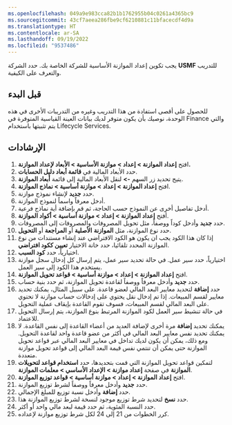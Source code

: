 ```yaml
---
ms.openlocfilehash: 049a9e983cca82b1b1762955b04c0261a4365bc9
ms.sourcegitcommit: 43cf7aeea286fbe9cf6210881c11bfacecdf4d9a
ms.translationtype: HT
ms.contentlocale: ar-SA
ms.lasthandoff: 09/19/2022
ms.locfileid: "9537486"
---
```

يجب تكوين إعداد الموازنة الأساسية للشركة الخاصة بك. حدد الشركة **USMF** للتدريب والتعرف على الكيفية.

## <a name="before-you-begin"></a>قبل البدء

للحصول على أقصى استفادة من هذا التدريب وغيره من التدريبات الأخرى في هذه الوحدة، نوصيك بأن يكون متوفر لديك بيانات العينة القياسية المتوفرة في Finance والتي يتم تثبيتها باستخدام Lifecycle Services.

## <a name="instructions"></a>الإرشادات 

1.  افتح **إعداد الموازنة > إعداد > موازنة الأساسية > الأبعاد لإعداد الموازنة.**
2.  حدد الأبعاد المالية في **قائمة أبعاد دليل الحسابات**.
3.  يتيح تحديد زر السهم **->** لنقل الأبعاد المالية إلى قائمة **أبعاد الموازنة**.
4.  افتح **إعداد الموازنة > إعداد > موازنة أساسية > نماذج الموازنة**.
5.  حدد **جديد** لإنشاء نموذج موازنة.
6.  أدخل معرفاً واسماً لنموذج الموازنة.
7.  أدخل تفاصيل أخرى عن النموذج حسب الحاجة، ثم قم بإضافة أية نماذج فرعية.
8.  أفتح **إعداد الموازنة > إعداد > موازنة أساسية > أكواد الموازنة**.
9.  حدد **جديد** وأدخل كوداً ووصفاً، مثل تحويل المصروفات والمصروفات إلى المصروفات.
10. حدد نوع الموازنة، مثل **الموازنة** **الأصلية** أو **المراجعة** أو **التحويل**.
11. إذا كان هذا الكود يجب ان يكون هو الكود الافتراضي عند إنشاء مستندات من نوع الموازنة المحدد تلقائيا، حدد خانة الاختيار **تعيين ككود افتراضي**.
12. اختيارياً، حدد **كود السبب**.
13. اختيارياً، حدد سير عمل. في حالة تحديد سير عمل، يتم إرسال كل إدخال سجل موازنة يستخدم هذا الكود إلى سير العمل.
14. افتح **إعداد الموازنة > إعداد > موازنة أساسية > قواعد تحويل الموازنة**.
15. حدد **جديد** وأدخل معرفاً ووصفاً لقاعدة تحويل الموازنة، ثم حدد بنية حساب.
16. حدد **إضافة** لتحديد معايير البعد المالي لعضو قاعدة. على سبيل المثال، يمكنك تحديد معايير لقسم المبيعات. إذا تم إدخال نقل يحتوي على إدخالات حساب موازنة لا تحتوي على البعد المالي لقسم المبيعات، فسوف تقوم القاعدة بإيقاف عملية التحويل.
17. في حالة تنشيط سير العمل لكود الموازنة المرتبط بنوع الموازنة، يتم إرسال التحويل للاعتماد.
18. يمكنك تحديد **إضافة** مرة أخرى لإضافة العديد من أعضاء القاعدة إلى نفس القاعدة. لا يمكنك تحديد نفس معايير البعد المالي في أكثر من عضو قاعدة واحد لقاعدة التحويل. ومع ذلك، يمكن أن يكون لديك تداخل في معايير البعد المالي عبر قواعد تحويل الموازنة حتى يمكن أن تنتمي نفس قيمة البعد المالي إلى قواعد تحويل موازنة متعددة.
19. لتمكين قواعد تحويل الموازنة التي قمت بتحديدها، حدد **استخدام قواعد لتحويلات الموازنة** في صفحة **إعداد موازنة > الإعداد الأساسي > معلمات الموازنة**.
20. افتح **إعداد الموازنة > إعداد > موازنة أساسية > قواعد توزيع الموازنة**.
21. حدد **جديد** وأدخل معرفاً ووصفاً لشرط توزيع الموازنة.
22. حدد **إضافة** وأدخل نسبة توزيع للمبلغ الإجمالي.
23. حدد **نسخ** لتحديد شرط توزيع موجود لنسخة لشرط توزيع الموازنة هذا.
24. حدد النسبة المئوية، ثم حدد قيمة لبعد مالي واحد أو أكثر.
25. كرر الخطوات من 21 إلى 24 لكل شرط توزيع موازنة لإعداده.
